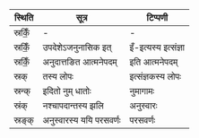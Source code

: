| स्थिति | सूत्र | टिप्पणी |
| ----- | ------- | ------ |
| स्रकिँ॒ | - | - |
| स्रकिँ॒ | उपदेशेऽजनुनासिक इत् | इँ-इत्यस्य इत्संज्ञा |
| स्रकिँ॒ | अनुदात्तङित आत्मनेपदम् | इति आत्मनेपदम् |
| स्रक् | तस्य लोपः | इत्संज्ञकस्य लोपः |
| स्रन्क् | इदितो नुम् धातोः | नुमागामः |
| स्रंक् | नश्चापदान्तस्य झलि | अनुस्वारः |
| स्रङ्क् | अनुस्वारस्य ययि परसवर्णः | परसवर्णः |
